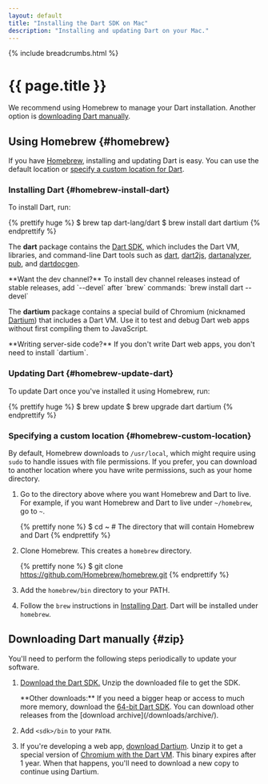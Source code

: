 ```yaml
---
layout: default
title: "Installing the Dart SDK on Mac"
description: "Installing and updating Dart on your Mac."
---
```


{% include breadcrumbs.html %}

# {{ page.title }}

We recommend using Homebrew
to manage your Dart installation.
Another option is [downloading Dart manually](#zip).


## Using Homebrew {#homebrew}

If you have [Homebrew](http://brew.sh/),
installing and updating Dart is easy.
You can use the default location or
[specify a custom location for Dart](#homebrew-custom-location).


### Installing Dart {#homebrew-install-dart}

To install Dart, run:

{% prettify huge %}
$ brew tap dart-lang/dart
$ brew install dart dartium
{% endprettify %}

The **dart** package contains the [Dart SDK](/tools/sdk/),
which includes the Dart VM, libraries, and command-line Dart tools such as
[dart](/tools/dart-vm/), [dart2js](/tools/dart2js/),
[dartanalyzer](/docs/dart-up-and-running/contents/ch04-tools-dart_analyzer.html),
[pub](/tools/pub/), and [dartdocgen](/tools/dartdocgen/).

<aside class="alert alert-info" markdown="1">
**Want the dev channel?**
To install dev channel releases instead of stable releases,
add `--devel` after `brew` commands:
`brew install dart --devel`
</aside>

The **dartium** package contains a special build of Chromium
(nicknamed [Dartium](/tools/dartium/)) that includes a Dart VM.
Use it to test and
debug Dart web apps without first compiling them to JavaScript.

<aside class="alert alert-info" markdown="1">
**Writing server-side code?**
If you don't write Dart web apps,
you don't need to install `dartium`.
</aside>


### Updating Dart {#homebrew-update-dart}

To update Dart once you've installed it using Homebrew, run:

{% prettify huge %}
$ brew update
$ brew upgrade dart dartium
{% endprettify %}


### Specifying a custom location {#homebrew-custom-location}

By default, Homebrew downloads to `/usr/local`, which might require using
`sudo` to handle issues with file permissions. If you prefer, you can
download to another location where you have write permissions, such
as your home directory.

1. Go to the directory above where you want
   Homebrew and Dart to live.
   For example, if you want Homebrew and Dart to live under
   `~/homebrew`, go to `~`.

   {% prettify none %}
   $ cd ~    # The directory that will contain Homebrew and Dart
   {% endprettify %}

2. Clone Homebrew. This creates a `homebrew` directory.

   {% prettify none %}
   $ git clone https://github.com/Homebrew/homebrew.git
   {% endprettify %}

3. Add the `homebrew/bin` directory to your PATH.

4. Follow the `brew` instructions in
[Installing Dart](#homebrew-install-dart).
Dart will be installed under `homebrew`.


## Downloading Dart manually {#zip}

You'll need to perform the following steps
periodically to update your software.

1. <a
    data-bits="32" data-os="macos" data-tool="sdk"
    class="download-link"
    href="{{ site.custom.downloads.dartarchive-stable-url-prefix }}/latest/sdk/dartsdk-macos-ia32-release.zip">
   Download the Dart SDK.</a>
   Unzip the downloaded file to get the SDK.

   <aside class="alert alert-info" markdown="1">
   **Other downloads:**
   If you need a bigger heap or access to much more memory,
   download the <a
    data-bits="64" data-os="macos" data-tool="sdk"
    class="download-link"
    href="{{ site.custom.downloads.dartarchive-stable-url-prefix }}/latest/sdk/dartsdk-macos-x64-release.zip">
   64-bit Dart SDK</a>.
   You can download other releases from the
   [download archive](/downloads/archive/).
   </aside>

2. Add `<sdk>/bin` to your `PATH`.

3. If you're developing a web app, <a
    data-bits="32" data-os="macos" data-tool="dartium"
    class="download-link"
    href="{{ site.custom.downloads.dartarchive-stable-url-prefix }}/latest/dartium/dartium-macos-ia32-release.zip">
  download Dartium</a>.
  Unzip it to get a special version of
  [Chromium with the Dart VM](/tools/dartium/).
  This binary expires after 1 year. When that happens,
  you'll need to download a new copy to continue using Dartium.
